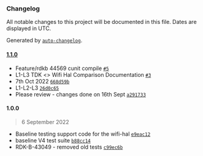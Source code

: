 ### Changelog

All notable changes to this project will be documented in this file. Dates are displayed in UTC.

Generated by [`auto-changelog`](https://github.com/CookPete/auto-changelog).

#### [1.1.0](https://github.com/comcast-sky/rdk-components-haltest-wifi-rdkb/compare/1.0.0...1.1.0)

- Feature/rdkb 44569 cunit compile [`#5`](https://github.com/comcast-sky/rdk-components-haltest-wifi-rdkb/pull/5)
- L1-L3 TDK &lt;&gt; Wifi Hal Comparison Documentation [`#3`](https://github.com/comcast-sky/rdk-components-haltest-wifi-rdkb/pull/3)
- 7th Oct 2022 [`668d59b`](https://github.com/comcast-sky/rdk-components-haltest-wifi-rdkb/commit/668d59b6264cf2c695e32365c7d8fcd316dad280)
- L1-L2-L3 [`26d0c65`](https://github.com/comcast-sky/rdk-components-haltest-wifi-rdkb/commit/26d0c65aa583e9fa2c23e90d3403ea5ea0bb10e5)
- Please review - changes done on 16th Sept [`a291733`](https://github.com/comcast-sky/rdk-components-haltest-wifi-rdkb/commit/a291733f0a125543045309142e28dcc7bf53d117)

#### 1.0.0

> 6 September 2022

- Baseline testing support code for the wifi-hal [`e9eac12`](https://github.com/comcast-sky/rdk-components-haltest-wifi-rdkb/commit/e9eac12cc4c368752a4f31227665003cdd41283f)
- baseline V4 test suite [`b88cc14`](https://github.com/comcast-sky/rdk-components-haltest-wifi-rdkb/commit/b88cc14d31fd13389ff142c7e4d72cf3ca9642c8)
- RDK-B-43049 - removed old tests [`c99ec6b`](https://github.com/comcast-sky/rdk-components-haltest-wifi-rdkb/commit/c99ec6bff596a595ca964440b4994ece540800df)
